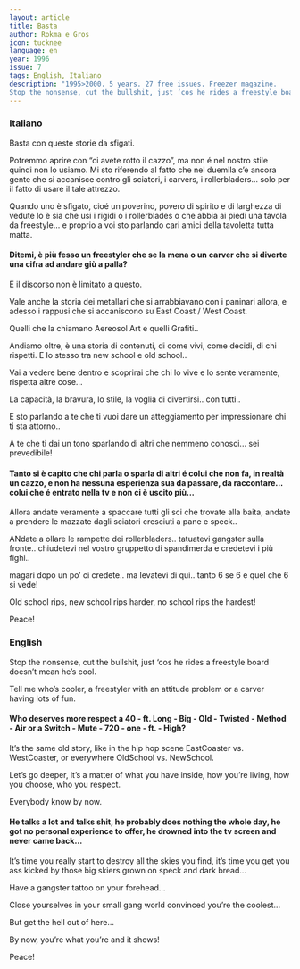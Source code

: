 ```yaml
---
layout: article
title: Basta
author: Rokma e Gros
icon: tucknee
language: en
year: 1996
issue: 7
tags: English, Italiano
description: "1995>2000. 5 years. 27 free issues. Freezer magazine.
Stop the nonsense, cut the bullshit, just ‘cos he rides a freestyle board doesn’t mean he’s cool. Tell me who’s cooler, a freestyler with an attitude problem or a carver having lots of fun..."
---
```


### Italiano

Basta con queste storie da sfigati.

Potremmo aprire con “ci avete rotto il cazzo”, ma non é nel nostro stile quindi non lo usiamo. Mi sto riferendo al fatto che nel duemila c’è ancora gente che si accanisce contro gli sciatori, i carvers, i rollerbladers... solo per il fatto di usare il tale attrezzo.

Quando uno è sfigato, cioé un poverino, povero di spirito e di larghezza di vedute lo è sia che usi i rigidi o i rollerblades o che abbia ai piedi una tavola da freestyle...
e proprio a voi sto parlando cari amici della tavoletta tutta matta.

#### Ditemi, è più fesso un freestyler che se la mena o un carver che si diverte una cifra ad andare giù a palla?

E il discorso non è limitato a questo.

Vale anche la storia dei metallari che si arrabbiavano con i paninari allora, e adesso i rappusi che si accaniscono su East Coast / West Coast.

Quelli che la chiamano Aereosol Art e quelli Grafiti..

Andiamo oltre, è una storia di contenuti, di come vivi, come decidi, di chi rispetti.
E lo stesso tra new school e old school..

Vai a vedere bene dentro e scoprirai che chi lo vive e lo sente veramente, rispetta altre cose...

La capacità, la bravura, lo stile, la voglia di divertirsi.. con tutti..

E sto parlando a te che ti vuoi dare un atteggiamento per impressionare chi ti sta attorno..

A te che ti dai un tono sparlando di altri che nemmeno conosci... sei prevedibile!

#### Tanto si è capito che chi parla o sparla di altri é colui che non fa, in realtà un cazzo, e non ha nessuna esperienza sua da passare, da raccontare...  colui che é entrato nella tv e non ci è uscito più...

Allora andate veramente a spaccare tutti gli sci che trovate alla baita, andate a prendere le mazzate dagli sciatori cresciuti a pane e speck..

ANdate a ollare le rampette dei rollerbladers..
tatuatevi gangster sulla fronte..
chiudetevi nel vostro gruppetto di spandimerda e credetevi i più fighi..

magari dopo un po’ ci credete..
ma levatevi di qui..
tanto 6 se 6 e quel che 6 si vede!

Old school rips, new school rips harder, no school rips the hardest!

Peace!

### English

Stop the nonsense, cut the bullshit, just ‘cos he rides a freestyle board doesn’t mean he’s cool.

Tell me who’s cooler, a freestyler with an attitude problem or a carver having lots of fun.

#### Who deserves more respect a 40 - ft. Long - Big - Old - Twisted - Method - Air or a Switch - Mute - 720 - one - ft. - High?

It’s the same old story, like in the hip hop scene EastCoaster vs. WestCoaster, or everywhere OldSchool vs. NewSchool.

Let’s go deeper, it’s a matter of what you have inside, how you’re living, how you choose, who you respect.

Everybody know by now.

#### He talks a lot and talks shit, he probably does nothing the whole day, he got no personal experience to offer, he drowned into the tv screen and never came back...
It’s time you really start to destroy all the skies you find, it’s time you get you ass kicked by those big skiers grown on speck and dark bread...

Have a gangster tattoo on your forehead...

Close yourselves in your small gang world convinced you’re the coolest...

But get the hell out of here...

By now, you’re what you’re and it shows!

Peace!
